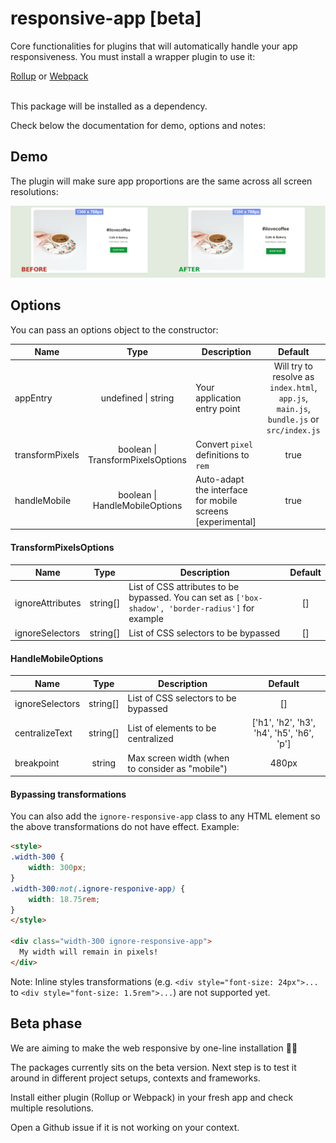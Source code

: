 # responsive-app [beta]
Core functionalities for plugins that will automatically handle your app responsiveness.
You must install a wrapper plugin to use it:

[Rollup](https://www.npmjs.com/package/rollup-plugin-responsive-app) or [Webpack](https://www.npmjs.com/package/webpack-plugin-responsive-app)<br><br>



This package will be installed as a dependency.

Check below the documentation for demo, options and notes:

## Demo
The plugin will make sure app proportions are the same across all screen resolutions:

![Responsive app demo](demo.gif)

## Options

You can pass an options object to the constructor:

| Name  | Type | Description | Default | 
| ------------- |:-------------:| ------------- |:-------------:|
| appEntry  | undefined \| string | Your application entry point | Will try to resolve as `index.html`, `app.js`, `main.js`, `bundle.js` or `src/index.js` | 
| transformPixels  | boolean \| TransformPixelsOptions | Convert `pixel` definitions to `rem` | true | 
| handleMobile  | boolean \| HandleMobileOptions | Auto-adapt the interface for mobile screens [experimental] | true |

#### TransformPixelsOptions

| Name  | Type | Description | Default | 
| ------------- |:-------------:| ------------- |:-------------:|
| ignoreAttributes  | string[] | List of CSS attributes to be bypassed. You can set as `['box-shadow', 'border-radius']` for example | [] | 
| ignoreSelectors  | string[] | List of CSS selectors to be bypassed| [] | 

#### HandleMobileOptions

| Name  | Type | Description | Default | 
| ------------- |:-------------:| ------------- |:-------------:|
| ignoreSelectors  | string[] | List of CSS selectors to be bypassed| [] | 
| centralizeText | string[] | List of elements to be centralized | ['h1', 'h2', 'h3', 'h4', 'h5', 'h6', 'p'] |
| breakpoint | string | Max screen width (when to consider as "mobile") | 480px


#### Bypassing transformations

You can also add the `ignore-responsive-app` class to any HTML element so the above transformations do not have effect. Example:

```HTML
<style>
.width-300 {
    width: 300px;
}
.width-300:not(.ignore-responive-app) {
    width: 18.75rem;
}
</style>

<div class="width-300 ignore-responsive-app">
  My width will remain in pixels!
</div>
```

Note: Inline styles transformations (e.g. `<div style="font-size: 24px">...` to `<div style="font-size: 1.5rem">...`) are not supported yet.

## Beta phase

We are aiming to make the web responsive by one-line installation 🚀🚀

The packages currently sits on the beta version. Next step is to test it around in different project setups, contexts and frameworks.

Install either plugin (Rollup or Webpack) in your fresh app and check multiple resolutions.

Open a Github issue if it is not working on your context.
